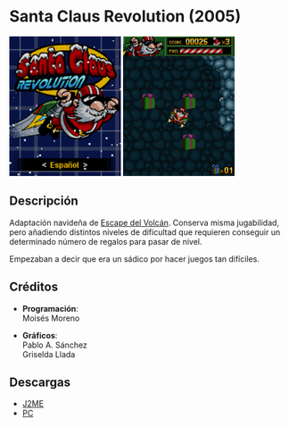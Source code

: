 # Santa Claus Revolution (2005)
[<img src="screenshots/SantaRev_menu.png" width="200"></img>](screenshots/SantaRev_menu.png)
[<img src="screenshots/SantaRev_game.png" width="200"></img>](screenshots/SantaRev_game.png)

## Descripción
Adaptación navideña de [Escape del Volcán](Escape.md). Conserva misma jugabilidad, pero añadiendo distintos niveles de dificultad que requieren conseguir un determinado número de regalos para pasar de nivel.

Empezaban a decir que era un sádico por hacer juegos tan difíciles.

## Créditos
- **Programación**:<br>
Moisés Moreno

- **Gráficos**:<br>
Pablo A. Sánchez<br>
Griselda Llada

## Descargas
- [J2ME](jars/j2me/SantaRev_176x220.jar?raw=true)
- [PC](jars/pc/SantaRev.jar?raw=true)